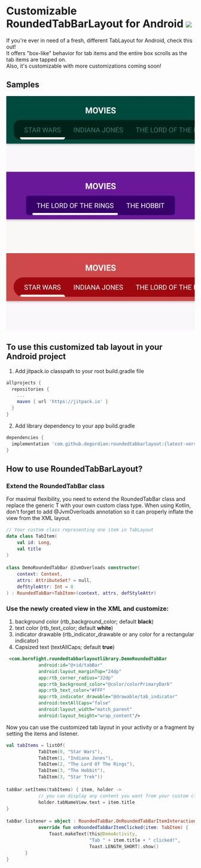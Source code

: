 # Customizable RoundedTabBarLayout for Android   [![](https://jitpack.io/v/degordian/roundedtabbarlayout.svg)](https://jitpack.io/#degordian/roundedtabbarlayout)

If you're ever in need of a fresh, different TabLayout for Android, check this out! <br>
It offers "box-like" behavior for tab items and the entire box scrolls as the
tab items are tapped on. <br>
Also, it's customizable with more customizations coming soon!

 ## Samples
 
 ![](static/roundedtablayout_sample1.gif)
 ![](static/roundedtablayout_sample2.gif)
 ![](static/roundedtablayout_sample3.gif)
 
## To use this customized tab layout in your Android project

1. Add jitpack.io classpath to your root build.gradle file

```gradle
allprojects {
  repositories {
    ...
    maven { url 'https://jitpack.io' }
  }
}
```

2. Add library dependency to your app build.gradle

```gradle
dependencies {
  implementation 'com.github.degordian:roundedtabbarlayout:{latest-version}'
}
```

## How to use RoundedTabBarLayout?

### Extend the RoundedTabBar<T> class
For maximal flexibility, you need to extend the RoundedTabBar<T> class and replace
the generic T with your own custom class type.
When using Kotlin, don't forget to add @JvmOverloads annotation so it can properly inflate
the view from the XML layout.

```kotlin
// Your custom class representing one item in TabLayout
data class TabItem(
    val id: Long,
    val title
)
    
class DemoRoundedTabBar @JvmOverloads constructor(
    context: Context,
    attrs: AttributeSet? = null,
    defStyleAttr: Int = 0
) : RoundedTabBar<TabItem>(context, attrs, defStyleAttr)
```

### Use the newly created view in the XML and customize:
  1. background color (rtb_background_color; default <b>black</b>)
  2. text color (rtb_text_color; default <b>white</b>)
  3. indicator drawable (rtb_indicator_drawable or any color for a rectangular indicator)
  4. Capsized text (textAllCaps; default <b>true</b>)
  
  
```xml
 <com.bornfight.roundedtabbarlayoutlibrary.DemoRoundedTabBar
            android:id="@+id/tabBar"
            android:layout_marginTop="24dp"
            app:rtb_corner_radius="32dp"
            app:rtb_background_color="@color/colorPrimaryDark"
            app:rtb_text_color="#FFF"
            app:rtb_indicator_drawable="@drawable/tab_indicator"
            android:textAllCaps="false"
            android:layout_width="match_parent"
            android:layout_height="wrap_content"/>
```

Now you can use the customized tab layout in your activity or a fragment by
setting the items and listener.
  
```kotlin
val tabItems = listOf(
            TabItem(0, "Star Wars"),
            TabItem(1, "Indiana Jones"),
            TabItem(2, "The Lord Of The Rings"),
            TabItem(3, "The Hobbit"),
            TabItem(3, "Star Trek"))

tabBar.setItems(tabItems) { item, holder ->
            // you can display any content you want from your custom class
            holder.tabNameView.text = item.title
}
        
tabBar.listener = object : RoundedTabBar.OnRoundedTabBarItemInteractionListener<TabItem> {
            override fun onRoundedTabBarItemClicked(item: TabItem) {
                Toast.makeText(this@DemoActivity, 
                               "Tab " + item.title + " clicked!", 
                               Toast.LENGTH_SHORT).show()
       }
}
```
 
 


